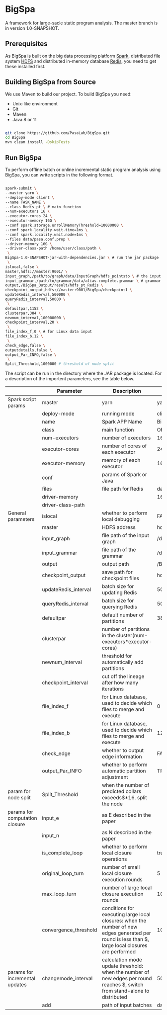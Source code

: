 # BigSpa

A framework for large-sacle static program analysis. The master branch is in version 1.0-SNAPSHOT.

## Prerequisites

As BigSpa is built on the big data processing platform [Spark](https://github.com/apache/spark), distributed file system [HDFS](https://github.com/apache/hadoop) and distributed in-memory database [Redis](https://github.com/antirez/redis), you need to get these installed first.

## Building BigSpa from Source

We use Maven to build our project. To build BigSpa you need:

- Unix-like environment
- Git
- Maven
- Java 8 or 11

``` bash

git clone https://github.com/PasaLab/BigSpa.git
cd BigSpa
mvn clean install -DskipTests
```

## Run BigSpa

To perform offline batch or online incremental static program analysis using BigSpa, you can write scripts in the following format.

``` bash

spark-submit \
--master yarn \
--deploy-mode client \
--name TASK_NAME \
--class Redis_pt \ # main function
--num-executors 16 \
--executor-cores 24 \
--executor-memory 16G \
--conf spark.storage.unrollMemoryThreshold=10000000 \
--conf spark.locality.wait.time=1ms \
--conf spark.locality.wait.node=1ms \
--files data/pasa.conf.prop \
--driver-memory 16G \
--driver-class-path /home/user/class/path \
 \
BigSpa-1.0-SNAPSHOT-jar-with-dependencies.jar \ # run the jar package
 \
islocal,false \
master,hdfs://master:9001/ \
input_graph,/path/to/graph/data/InputGraph/hdfs_pointsto \ # the input graph data
input_grammar,/path/to/grammar/data/alias-complete.grammar \ # grammar
output,/BigSpa_Output/result/hdfs_pt_Redis \
checkpoint_output,hdfs://master:9001/BigSpa/checkpoint1 \
updateRedis_interval,500000 \
queryRedis_interval,50000 \
 \
defaultpar,1152 \
clusterpar,384 \
newnum_interval,100000000 \
checkpoint_interval,20 \
 \
file_index_f,0 \ # for Linux data input
file_index_b,12 \
 \
check_edge,false \
outputdetails,false \
output_Par_INFO,false \
 \
Split_Threshold,1000000 # threshold of node split

```

The script can be run in the directory where the JAR package is located. For a description of the importent parameters, see the table below.

|                                | Parameter             | Description                                                                                                                                        | Value for Reference                  |
|--------------------------------|-----------------------|----------------------------------------------------------------------------------------------------------------------------------------------------|--------------------------------------|
| Spark script params            | master                | yarn                                                                                                                                               | yarn                                 |
|                                | deploy-mode           | running mode                                                                                                                                       | client                               |
|                                | name                  | Spark APP Name                                                                                                                                     | BigSpa.offline.psql.df               |
|                                | class                 | main function                                                                                                                                      | OFFLINE.Redis_pt                     |
|                                | num-executors         | number of executors                                                                                                                                | 16                                   |
|                                | executor-cores        | number of cores of each executor                                                                                                                   | 24                                   |
|                                | executor-memory       | memory of each executor                                                                                                                            | 16G                                  |
|                                | conf                  | params of Spark or Java                                                                                                                            |                                      |
|                                | files                 | file path for Redis                                                                                                                                | data/pasa.conf.prop                       |
|                                | driver-memory         |                                                                                                                                                    | 16G                                  |
|                                | driver-class-path     |                                                                                                                                                    |                                      |
| General parameters             | islocal               | whether to perform local debugging                                                                                                                 | FALSE                                |
|                                | master                | HDFS address                                                                                                                                       | hdfs://master:9001/                  |
|                                | input_graph           | file path of the input graph                                                                                                                       | /data/linux.pt                       |
|                                | input_grammar         | file path of the grammar                                                                                                                           | /data/grammar                        |
|                                | output                | output path                                                                                                                                        | /BigSpa/result/hdfs_pt_Redis         |
|                                | checkpoint_output     | save path for checkpoint files                                                                                                                     | hdfs://master:9001/BigSpa/checkpoint |
|                                | updateRedis_interval  | batch size for updating Redis                                                                                                                      | 500000                               |
|                                | queryRedis_interval   | batch size for querying Redis                                                                                                                      | 50000                                |
|                                | defaultpar            | default number of partitions                                                                                                                       | 384/768/1152                         |
|                                | clusterpar            | number of partitions in the cluster(num-executors*executor-cores)                                                                                  |                                      |
|                                | newnum_interval       | threshold for automatically add partitions                                                                                                         |                                      |
|                                | checkpoint_interval   | cut off the lineage after how many iterations                                                                                                      |                                      |
|                                | file_index_f          | for Linux database, used to decide which files to merge and execute                                                                                | 0                                    |
|                                | file_index_b          | for Linux database, used to decide which files to merge and execute                                                                                | 12                                   |
|                                | check_edge            | whether to output edge information                                                                                                                 | FALSE                                |
|                                | output_Par_INFO       | whether to perform automatic partition adjustment                                                                                                  | TRUE                                 |
| param for node split           | Split_Threshold       | when the number of predicted collars exceeds$*16. split the node                                                                                   |                                      |
| params for computation closure | input_e               | as E described in the paper                                                                                                                        |                                      |
|                                | input_n               | as N described in the paper                                                                                                                        |                                      |
|                                | is_complete_loop      | whether to perform local closure operations                                                                                                        |  true                                |
|                                | original_loop_turn    | number of small local closure execution rounds                                                                                                     | 5                                    |
|                                | max_loop_turn         | number of large local closure execution rounds                                                                                                     | 100                                  |
|                                | convergence_threshold | conditions for executing large local closures: when the number of new edges generated per round is less than $, large local closures are performed | 10000                                |
| params for incremental updates | changemode_interval   | calculation mode update threshold: when the number of new edges per round reaches $, switch from stand-alone to distributed                        | 50000                                |
|                                | add                   | path of input batches                                                                                                                              | data/httpd.pt.batch/batches          |

